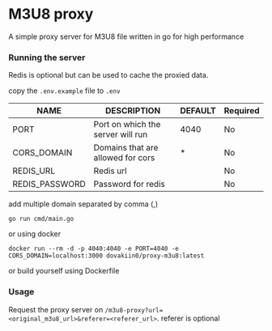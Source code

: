 # M3U8 proxy

A simple proxy server for M3U8 file written in go for high performance

### Running the server

Redis is optional but can be used to cache the proxied data.

copy the `.env.example` file to `.env`  

| NAME | DESCRIPTION | DEFAULT | Required |
|---|---|---|---|
|PORT|Port on which the server will run|4040|No|
|CORS_DOMAIN|Domains that are allowed for cors|*|No|
|REDIS_URL|Redis url||No|
|REDIS_PASSWORD|Password for redis||No|

add multiple domain separated by comma (,)

`go run cmd/main.go`

or using docker

`docker run --rm -d -p 4040:4040 -e PORT=4040 -e CORS_DOMAIN=localhost:3000 dovakiin0/proxy-m3u8:latest`

or build yourself using Dockerfile

### Usage

Request the proxy server on `/m3u8-proxy?url=<original_m3u8_url>&referer=<referer_url>`. referer is optional
